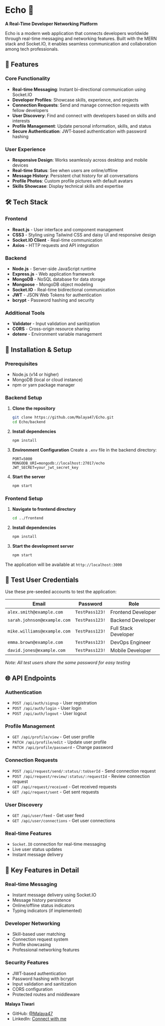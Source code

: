 # Echo 🌟

**A Real-Time Developer Networking Platform**

Echo is a modern web application that connects developers worldwide through real-time messaging and networking features. Built with the MERN stack and Socket.IO, it enables seamless communication and collaboration among tech professionals.

## 🚀 Features

### Core Functionality
- **Real-time Messaging**: Instant bi-directional communication using Socket.IO
- **Developer Profiles**: Showcase skills, experience, and projects
- **Connection Requests**: Send and manage connection requests with fellow developers
- **User Discovery**: Find and connect with developers based on skills and interests
- **Profile Management**: Update personal information, skills, and status
- **Secure Authentication**: JWT-based authentication with password hashing

### User Experience
- **Responsive Design**: Works seamlessly across desktop and mobile devices
- **Real-time Status**: See when users are online/offline
- **Message History**: Persistent chat history for all conversations
- **Profile Photos**: Custom profile pictures with default avatars
- **Skills Showcase**: Display technical skills and expertise

## 🛠️ Tech Stack

### Frontend
- **React.js** - User interface and component management
- **CSS3** - Styling using Tailwind CSS and daisy UI and responsive design
- **Socket.IO Client** - Real-time communication
- **Axios** - HTTP requests and API integration

### Backend
- **Node.js** - Server-side JavaScript runtime
- **Express.js** - Web application framework
- **MongoDB** - NoSQL database for data storage
- **Mongoose** - MongoDB object modeling
- **Socket.IO** - Real-time bidirectional communication
- **JWT** - JSON Web Tokens for authentication
- **bcrypt** - Password hashing and security

### Additional Tools
- **Validator** - Input validation and sanitization
- **CORS** - Cross-origin resource sharing
- **dotenv** - Environment variable management

## 🔧 Installation & Setup

### Prerequisites
- Node.js (v14 or higher)
- MongoDB (local or cloud instance)
- npm or yarn package manager

### Backend Setup

1. **Clone the repository**
   ```bash
   git clone https://github.com/Malaya47/Echo.git
   cd Echo/backend
   ```

2. **Install dependencies**
   ```bash
   npm install
   ```

3. **Environment Configuration**
   Create a `.env` file in the backend directory:
   ```env
   PORT=5000
   MONGODB_URI=mongodb://localhost:27017/echo
   JWT_SECRET=your_jwt_secret_key
   ```

4. **Start the server**
   ```bash
   npm start
   ```

### Frontend Setup

1. **Navigate to frontend directory**
   ```bash
   cd ../frontend
   ```

2. **Install dependencies**
   ```bash
   npm install
   ```

3. **Start the development server**
   ```bash
   npm start
   ```

The application will be available at `http://localhost:3000`

## 🔐 Test User Credentials

Use these pre-seeded accounts to test the application:

| Email | Password | Role |
|-------|----------|------|
| `alex.smith@example.com` | `TestPass123!` | Frontend Developer |
| `sarah.johnson@example.com` | `TestPass123!` | Backend Developer |
| `mike.williams@example.com` | `TestPass123!` | Full Stack Developer |
| `emma.brown@example.com` | `TestPass123!` | DevOps Engineer |
| `david.jones@example.com` | `TestPass123!` | Mobile Developer |

*Note: All test users share the same password for easy testing*

## 🌐 API Endpoints

### Authentication
- `POST /api/auth/signup` - User registration
- `POST /api/auth/login` - User login
- `POST /api/auth/logout` - User logout

### Profile Management
- `GET /api/profile/view` - Get user profile
- `PATCH /api/profile/edit` - Update user profile
- `PATCH /api/profile/password` - Change password

### Connection Requests
- `POST /api/request/send/:status/:toUserId` - Send connection request
- `POST /api/request/review/:status/:requestId` - Review connection request
- `GET /api/request/received` - Get received requests
- `GET /api/request/sent` - Get sent requests

### User Discovery
- `GET /api/user/feed` - Get user feed
- `GET /api/user/connections` - Get user connections

### Real-time Features
- `Socket.IO` connection for real-time messaging
- Live user status updates
- Instant message delivery

## 🎯 Key Features in Detail

### Real-time Messaging
- Instant message delivery using Socket.IO
- Message history persistence
- Online/offline status indicators
- Typing indicators (if implemented)

### Developer Networking
- Skill-based user matching
- Connection request system
- Profile showcasing
- Professional networking features

### Security Features
- JWT-based authentication
- Password hashing with bcrypt
- Input validation and sanitization
- CORS configuration
- Protected routes and middleware


**Malaya Tiwari**
- GitHub: [@Malaya47](https://github.com/Malaya47)
- LinkedIn: [Connect with me](https://www.linkedin.com/in/malaya-tiwari-84a951189)

